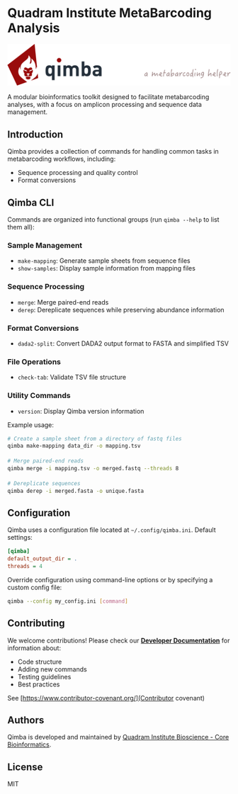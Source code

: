 # Quadram Institute MetaBarcoding Analysis

![Qimba Logo](./assets/qimba-header.svg)

A modular bioinformatics toolkit designed to facilitate metabarcoding analyses, with a focus on amplicon processing and sequence data management.

## Introduction

Qimba provides a collection of commands for handling common tasks in metabarcoding workflows, including:

- Sequence processing and quality control
- Format conversions


## Qimba CLI

Commands are organized into functional groups (run `qimba --help` to list them all):

### Sample Management
- `make-mapping`: Generate sample sheets from sequence files
- `show-samples`: Display sample information from mapping files

### Sequence Processing
- `merge`: Merge paired-end reads
- `derep`: Dereplicate sequences while preserving abundance information

### Format Conversions
- `dada2-split`: Convert DADA2 output format to FASTA and simplified TSV

### File Operations
- `check-tab`: Validate TSV file structure

### Utility Commands
- `version`: Display Qimba version information

Example usage:
```bash
# Create a sample sheet from a directory of fastq files
qimba make-mapping data_dir -o mapping.tsv

# Merge paired-end reads
qimba merge -i mapping.tsv -o merged.fastq --threads 8

# Dereplicate sequences
qimba derep -i merged.fasta -o unique.fasta
```

## Configuration

Qimba uses a configuration file located at `~/.config/qimba.ini`. Default settings:

```ini
[qimba]
default_output_dir = .
threads = 4
```

Override configuration using command-line options or by specifying a custom config file:
```bash
qimba --config my_config.ini [command]
```

## Contributing

We welcome contributions! Please check our **[Developer Documentation](https://github.com/quadram-institute-bioscience/qimba/wiki)** for information about:
- Code structure
- Adding new commands
- Testing guidelines
- Best practices

See [https://www.contributor-covenant.org/](Contributor covenant)

## Authors

Qimba is developed and maintained by [Quadram Institute Bioscience - Core Bioinformatics](https://quadram-institute-bioscience.github.io/).

## License

MIT
